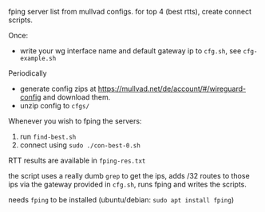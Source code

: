 fping server list from mullvad configs.
for top 4 (best rtts), create connect scripts.

Once:
  - write your wg interface name and default gateway ip to `cfg.sh`, see `cfg-example.sh`

Periodically 
  - generate config zips at https://mullvad.net/de/account/#/wireguard-config and download them.
  - unzip config to `cfgs/`

Whenever you wish to fping the servers:

  1. run `find-best.sh`
  1. connect using `sudo ./con-best-0.sh`

RTT results are available in `fping-res.txt`

the script uses a really dumb `grep` to get the ips, adds /32 routes to those ips via the gateway provided in `cfg.sh`, runs fping and writes the scripts.

needs `fping` to be installed (ubuntu/debian: `sudo apt install fping`)
